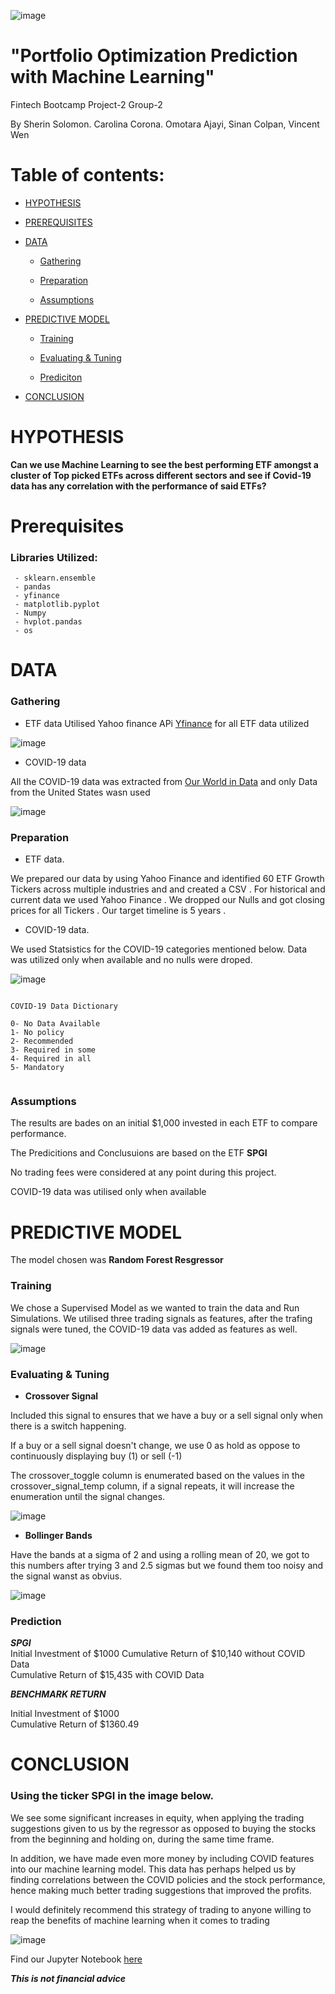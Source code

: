 
![image](images/imagex.png)
# "Portfolio Optimization Prediction with Machine Learning"
Fintech Bootcamp Project-2 Group-2

 By Sherin Solomon. Carolina Corona. Omotara Ajayi, Sinan Colpan, Vincent Wen



# Table of contents:

- [HYPOTHESIS](#hypothesis)

- [PREREQUISITES](#prerequisites)

- [DATA](#data)
    - [Gathering](#gathering)

    - [Preparation](#preparation)

    - [Assumptions](#assumptions)

- [PREDICTIVE MODEL](#predictive-model)
	- [Training](#training)

    - [Evaluating & Tuning](#evaluating-&-tuning)

	- [Prediciton](#prediction)	
	
- [CONCLUSION](#conclusion)
	



# HYPOTHESIS 
**Can we use Machine Learning to see the best performing ETF amongst a cluster of Top picked ETFs across different sectors and see if Covid-19 data has any correlation with the performance of said ETFs?**

# Prerequisites

### Libraries Utilized:

```shell
 - sklearn.ensemble
 - pandas
 - yfinance
 - matplotlib.pyplot
 - Numpy
 - hvplot.pandas
 - os 
```

# DATA

### Gathering

- ETF data
Utilised Yahoo finance APi [Yfinance](https://pypi.org/project/yfinance/) for all ETF data utilized

![image](images/1hx.png)

- COVID-19 data

All the COVID-19 data was extracted from [Our World in Data](https://ourworldindata.org/policy-responses-covid)  and only Data from the United States wasn used

![image](images/datacovidx.png)


### Preparation

- ETF data.

We prepared our data by using Yahoo Finance and identified 60 ETF Growth Tickers across multiple industries and and created a CSV . For historical and current data we used Yahoo Finance . We dropped our Nulls and got closing prices for all Tickers . Our target timeline is 5 years . 

- COVID-19 data.

We used Statsistics for the COVID-19 categories mentioned below. 
Data was utilized only when available and no nulls were droped.

![image](images/indicatorsx.png)



```shell

COVID-19 Data Dictionary

0- No Data Available
1- No policy
2- Recommended
3- Required in some 
4- Required in all 
5- Mandatory


```





### Assumptions

The results are bades on an initial $1,000 invested in each ETF to compare performance.

The Predicitions and Conclusuions are based on the ETF 
**SPGI**  

No trading fees were considered at any point during this project.

COVID-19 data was utilised only when available


# PREDICTIVE MODEL

The model chosen was **Random Forest Resgressor**

### Training
We chose a Supervised Model as we wanted to train the data and Run Simulations. 
We utilised three trading signals as features, after the trafing signals were tuned, the COVID-19 data vas added as features as well.

![image](images/featuresx.png)

### Evaluating & Tuning


- **Crossover Signal**

Included this signal to ensures that we have a buy or a sell signal only when there is a switch happening.

If a buy or a sell signal doesn't change, we use 0 as hold as oppose to continuously displaying buy (1) or sell (-1)    

The crossover_toggle column is enumerated based on the values in the crossover_signal_temp column, if a signal repeats, it will increase the enumeration until the signal changes.

![image](images/crossoverx.png)
   
- **Bollinger Bands** 

Have the bands at a sigma of 2 and using a rolling mean of 20, we got to this numbers after trying 3 and 2.5 sigmas but we found them too noisy and the signal wanst as obvius.



![image](images/bollx.png)

### Prediction


_**SPGI**_  
Initial Investment of $1000 
Cumulative Return of $10,140 without COVID Data         
Cumulative Return of $15,435  with COVID Data

_**BENCHMARK RETURN**_

Initial Investment of $1000         
Cumulative Return of $1360.49 

# CONCLUSION

### Using the ticker SPGI in the image below.
We see some significant increases in equity, when applying the trading suggestions given to us by the regressor as opposed to buying the stocks from the beginning and holding on, during the same time frame. 

In addition, we have made even more money by including COVID features into our machine learning model. This data has perhaps helped us by finding correlations between the COVID policies and the stock performance, hence making much better trading suggestions that improved the profits.

I would definitely recommend this strategy of trading to anyone willing to reap the benefits of machine learning when it comes to trading





![image](images/conclux.png)


Find our Jupyter Notebook [here](https://github.com/scolpan/project_2/blob/main/ETFs.ipynb)


***This is not financial advice***




                                                                                                                                                   

